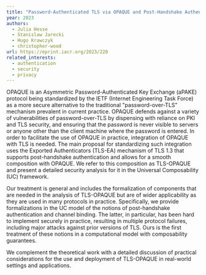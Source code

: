```yaml
---
title: "Password-Authenticated TLS via OPAQUE and Post-Handshake Authentication"
year: 2023
authors: 
  - Julia Hesse
  - Stanislaw Jarecki
  - Hugo Krawczyk
  - christopher-wood
url: https://eprint.iacr.org/2023/220
related_interests:
  - authentication
  - security
  - privacy
---
```

OPAQUE is an Asymmetric Password-Authenticated Key Exchange (aPAKE) protocol being standardized by the IETF (Internet Engineering Task Force) as a more secure alternative to the traditional "password-over-TLS" mechanism prevalent in current practice. OPAQUE defends against a variety of vulnerabilities of password-over-TLS by dispensing with reliance on PKI and TLS security, and ensuring that the password is never visible to servers or anyone other than the client machine where the password is entered. In order to facilitate the use of OPAQUE in practice, integration of OPAQUE with TLS is needed. The main proposal for standardizing such integration uses the Exported Authenticators (TLS-EA) mechanism of TLS 1.3 that supports post-handshake authentication and allows for a smooth composition with OPAQUE.  We refer to this composition as TLS-OPAQUE and present a detailed security analysis for it in the Universal Composability (UC) framework.  

Our treatment is general and includes the formalization of components that are needed in the analysis of TLS-OPAQUE but are of wider  applicability as they are used in many protocols in practice. Specifically, we provide formalizations in the UC model of the notions of post-handshake authentication  and channel binding. The latter, in particular, has been hard to implement securely in practice, resulting in multiple protocol failures, including major attacks against prior versions of TLS. Ours is the first treatment of these notions in a computational model with composability guarantees.

We complement the theoretical work with a detailed discussion of practical considerations for the use and deployment of TLS-OPAQUE in real-world settings and applications.